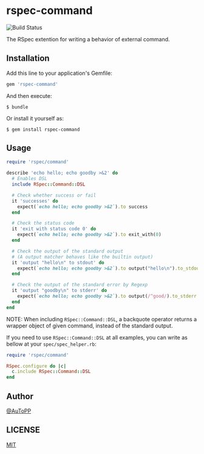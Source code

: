 # rspec-command
![Build Status](https://circleci.com/gh/autopp/rspec-command.svg?style=shield&circle-token=afa2f781f5b99c17e1a41dc10439a2c94eb9c43d)

The RSpec extention for writing a behavior of external command.

## Installation

Add this line to your application's Gemfile:

```ruby
gem 'rspec-command'
```

And then execute:

    $ bundle

Or install it yourself as:

    $ gem install rspec-command

## Usage

```ruby
require 'rspec/command'

describe 'echo hello; echo goodby >&2' do
  # Enables DSL
  include RSpec::Command::DSL

  # Check whether success or fail
  it 'successes' do
    expect(`echo hello; echo goodby >&2`).to success
  end

  # Check the status code
  it 'exit with status code 0' do
    expect(`echo hello; echo goodby >&2`).to exit_with(0)
  end

  # Check the output of the standard output
  # (A output matcher behaves like the builtin output)
  it 'output "hello\n" to stdout' do
    expect(`echo hello; echo goodby >&2`).to output("hello\n").to_stdout
  end

  # Check the output of the standard error by Regexp
  it 'output "goodby\n" to stderr' do
    expect(`echo hello; echo goodby >&2`).to output(/^good/).to_stderr
  end
end
```

NOTE: When including `RSpec::Command::DSL`, a backquote operator returns a wrapper object of given command, instead of the standard output.

If you need to use `RSpec::Command::DSL` at all examples, you can write as bellow at your `spec/spec_helper.rb`:

```ruby
require 'rspec/command'

RSpec.configure do |c|
  c.include RSpec::Command::DSL
end
```

## Author
[@AuToPP](https://twitter.com/AuToPP)

## LICENSE
[MIT](./LICENSE.txt)
